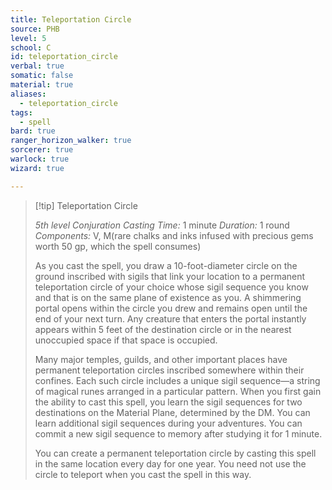 ```yaml
---
title: Teleportation Circle
source: PHB
level: 5
school: C
id: teleportation_circle
verbal: true
somatic: false
material: true
aliases:
  - teleportation_circle
tags:
  - spell
bard: true
ranger_horizon_walker: true
sorcerer: true
warlock: true
wizard: true

---
```

>[!tip] Teleportation Circle
>
> *5th level Conjuration*
> *Casting Time:* 1 minute
> *Duration:* 1 round
> *Components:* V, M(rare chalks and inks infused with precious gems worth 50 gp, which the spell consumes)
>
>As you cast the spell, you draw a 10-foot-diameter circle on the ground inscribed with sigils that link your location to a permanent teleportation circle of your choice whose sigil sequence you know and that is on the same plane of existence as you. A shimmering portal opens within the circle you drew and remains open until the end of your next turn. Any creature that enters the portal instantly appears within 5 feet of the destination circle or in the nearest unoccupied space if that space is occupied.
>
>Many major temples, guilds, and other important places have permanent teleportation circles inscribed somewhere within their confines. Each such circle includes a unique sigil sequence—a string of magical runes arranged in a particular pattern. When you first gain the ability to cast this spell, you learn the sigil sequences for two destinations on the Material Plane, determined by the DM. You can learn additional sigil sequences during your adventures. You can commit a new sigil sequence to memory after studying it for 1 minute.
>
>You can create a permanent teleportation circle by casting this spell in the same location every day for one year. You need not use the circle to teleport when you cast the spell in this way.
>

